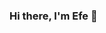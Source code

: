 ### Hi there, I'm Efe 👋

<!--
**gungorefecetin/gungorefecetin** is a ✨ _special_ ✨ repository because its `README.md` (this file) appears on your GitHub profile.

High School student, AI researcher

- 🔭 I’m currently working on Machine Learning, Competitive Programming
- 🌱 I’m currently learning Data Structures and Algorithms
- 👯 I’m looking to collaborate on ...
- 🤔 I’m looking for help with ...
- 💬 Ask me about ...
- 📫 How to reach me: gungor.efe.cetin56@gmail.com
- 😄 Pronouns: ...
- ⚡ Fun fact: ...
-->
